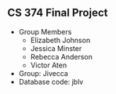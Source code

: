## CS 374 Final Project

* Group Members
    * Elizabeth Johnson
    * Jessica Minster
    * Rebecca Anderson
    * Victor Aten
* Group: Jivecca
* Database code: jblv
